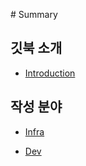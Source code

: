 ‌# Summary​

## 깃북 소개

* [Introduction](./README.md)

## 작성 분야

* [Infra](./infra/README.md)

* [Dev](./dev/README.md)